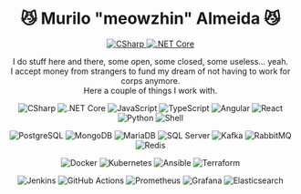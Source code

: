 <h1 align="center">
😼 Murilo "meowzhin" Almeida 😼
</h1>

<p align="center">
    <a href="https://www.linkedin.com/in/murilodealmeida" target="_blank"> <img src="https://img.shields.io/badge/Linkedin-blue?logo=linkedin&logoSize=auto&logoColor=white" alt="CSharp"/> </a>
    <a href="https://ko-fi.com/meowzhin" target="_blank"><img src="https://img.shields.io/badge/Support_me_on_Ko--fi-salmon?logo=kofi&labelColor=salmon&logoSize=auto&logoColor=white" alt=".NET Core"/></a>
</p>

<p align="center">
I do stuff here and there, some open, some closed, some useless... yeah. <br />
I accept money from strangers to fund my dream of not having to work for corps anymore. <br />
Here a couple of things I work with.
</p >

<p align="center">
    <img src="https://img.shields.io/badge/C%23-9B4F96" alt="CSharp"/>
    <img src="https://img.shields.io/badge/.NET%20Core-5C2D91" alt=".NET Core"/>
    <img src="https://img.shields.io/badge/JavaScript-F7DF1C" alt="JavaScript"/>
    <img src="https://img.shields.io/badge/TypeScript-3178C6" alt="TypeScript"/>
    <img src="https://img.shields.io/badge/Angular-E23237" alt="Angular"/>
    <img src="https://img.shields.io/badge/React-61DAFB" alt="React"/>
    <img src="https://img.shields.io/badge/Python-3776AB" alt="Python"/>
    <img src="https://img.shields.io/badge/Shell-F46800" alt="Shell"/>
</p>

<p align="center">
    <img src="https://img.shields.io/badge/PostgreSQL-336791" alt="PostgreSQL"/>
    <img src="https://img.shields.io/badge/MongoDB-47A248" alt="MongoDB"/>
    <img src="https://img.shields.io/badge/MariaDB-003545" alt="MariaDB"/>
    <img src="https://img.shields.io/badge/SQL%20Server-CC2927" alt="SQL Server"/>
    <img src="https://img.shields.io/badge/Kafka-231F20" alt="Kafka"/>
    <img src="https://img.shields.io/badge/RabbitMQ-FF6600" alt="RabbitMQ"/>
    <img src="https://img.shields.io/badge/Redis-E23237" alt="Redis"/>
</p>

<p align="center">
    <img src="https://img.shields.io/badge/Docker-2496ED" alt="Docker"/>
    <img src="https://img.shields.io/badge/Kubernetes-326CE5" alt="Kubernetes"/>
    <img src="https://img.shields.io/badge/Ansible-EE0000" alt="Ansible"/>
    <img src="https://img.shields.io/badge/Terraform-7E6D44" alt="Terraform"/>
</p>

<p align="center">
    <img src="https://img.shields.io/badge/Jenkins-D24939" alt="Jenkins"/>
    <img src="https://img.shields.io/badge/GitHub%20Actions-2088FF" alt="GitHub Actions"/>
    <img src="https://img.shields.io/badge/Prometheus-00C6A0" alt="Prometheus"/>
    <img src="https://img.shields.io/badge/Grafana-F46800" alt="Grafana"/>
    <img src="https://img.shields.io/badge/Elasticsearch-005571" alt="Elasticsearch"/>
</p>
